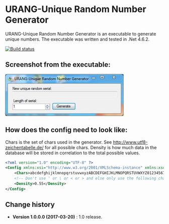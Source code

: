 URANG-Unique Random Number Generator
====================================

URANG-Unique Random Number Generator is an executable to generate unique numbers.
The executable was written and tested in .Net 4.6.2.

[![Build status](https://ci.appveyor.com/api/projects/status/8w5fj9cm9mvbsouq?svg=true)](https://ci.appveyor.com/project/SeppPenner/urang-unique-random-number-generator)

## Screenshot from the executable:
![Screenshot from the executable](https://github.com/SeppPenner/URANG-Unique-Random-Number-Generator/blob/master/Screenshot.JPG "Screenshot from the executable")

## How does the config need to look like:
Chars is the set of chars used in the generator. See http://www.utf8-zeichentabelle.de/ for all possible chars.
Density is how much data in the database will be stored in correlation to the total possible values.
```xml
<?xml version="1.0" encoding="UTF-8" ?>
<Config xmlns:xsi="http://www.w3.org/2001/XMLSchema-instance" xmlns:xsd="http://www.w3.org/2001/XMLSchema">
	<Chars>abcdefghijklmnopqrstuvwxyzABCDEFGHIJKLMNOPQRSTUVWXYZ0123456789-_#$?!"%()[]{}+*,./:;@=^`|~²³§</Chars>
	<!-- Don't use ' or \ or < or > and else only use the following chars: http://www.utf8-zeichentabelle.de/-->
	<Density>0.55</Density>
</Config>
```

Change history
--------------

* **Version 1.0.0.0 (2017-03-20)** : 1.0 release.
